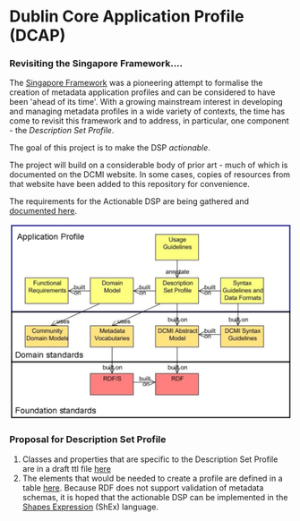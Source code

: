 # Dublin Core Application Profile (DCAP)
### Revisiting the Singapore Framework....

The [Singapore Framework](http://dublincore.org/documents/singapore-framework/) was a pioneering attempt to formalise the creation of metadata application profiles and can be considered to have been 'ahead of its time'. With a growing mainstream interest in developing and managing metadata profiles in a wide variety of contexts, the time has come to revisit this framework and to address, in particular, one component - the *Description Set Profile*.

The goal of this project is to make the DSP *actionable*.

The project will build on a considerable body of prior art - much of which is documented on the DCMI website. In some cases, copies of resources from that website have been added to this repository for convenience.

The requirements for the Actionable DSP are being gathered and [documented here](requirements.md).

![](prior_art/singapore-framework.png)


### Proposal for Description Set Profile

1. Classes and properties that are specific to the Description Set Profile are in a draft ttl file [here](dsp.ttl)
1. The elements that would be needed to create a profile are defined in a table [here](schemaList.csv). Because RDF does not support validation of metadata schemas, it is hoped that the actionable DSP can be implemented in the [Shapes Expression](http://shex.io/) (ShEx) language.
